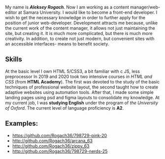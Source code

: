 My name is _**Aleksey Rogach**_. Now I am working as a content manager/web-editor at Samara University.
I would like to become a front-end developer. I wish to get the necessary knowledge in order to further apply for the position of junior web-developer. Development attracts me because, unlike the current work of the content manager, it allows not just maintaining the site, but creating it. It is much more complicated, but there is much more creativity. In addition, to create not just modern, but convenient sites with an accessible interfaces- means to benefit society.

## Skills
At the basic level I own HTML 5/CSS3, a bit familiar with с JS, less preprocessor In 2019 and 2020 took two intensive courses *in HTML and CSS* (from **HTML Academy**). The first was devoted to the study of the basic techniques of professional website layout, the second taught how to create adaptive websites using automation tools.
After that, I made some simple landing pages using psd and figma layouts to consolidate my knowledge.
At my current job, I was **studying English** under the program of *the University of Oxford*. The current level of language proficiency is **A2**.

## Examples:
* https://github.com/Rogach36/798729-pink-20
* http://github.com/Rogach36/arcana_63
* http://github.com/Rogach36/zippy_63
* http://github.com/Rogach36/798729-nerds-25
 